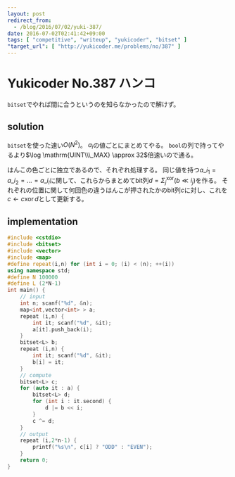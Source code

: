 ```yaml
---
layout: post
redirect_from:
  - /blog/2016/07/02/yuki-387/
date: 2016-07-02T02:41:42+09:00
tags: [ "competitive", "writeup", "yukicoder", "bitset" ]
"target_url": [ "http://yukicoder.me/problems/no/387" ]
---
```


# Yukicoder No.387 ハンコ

`bitset`でやれば間に合うというのを知らなかったので解けず。

## solution

`bitset`を使った速い$O(N^2)$。
$a_i$の値ごとにまとめてやる。
`bool`の列で持ってやるより$\log \mathrm{UINT\\\_MAX} \approx 32$倍速いので通る。

はんこの色ごとに独立であるので、それぞれ処理する。
同じ値を持つ$a\_{i_1} = a\_{i_2} = \dots = a\_{i_l}$に関して、これらからまとめてbit列$d = \Sigma_j^{\mathrm{xor}} (b \ll i_j)$を作る。
それぞれの位置に関して何回色の違うはんこが押されたかのbit列$c$に対し、これを$c \gets c \operatorname{xor} d$として更新する。

## implementation

``` c++
#include <cstdio>
#include <bitset>
#include <vector>
#include <map>
#define repeat(i,n) for (int i = 0; (i) < (n); ++(i))
using namespace std;
#define N 100000
#define L (2*N-1)
int main() {
    // input
    int n; scanf("%d", &n);
    map<int,vector<int> > a;
    repeat (i,n) {
        int it; scanf("%d", &it);
        a[it].push_back(i);
    }
    bitset<L> b;
    repeat (i,n) {
        int it; scanf("%d", &it);
        b[i] = it;
    }
    // compute
    bitset<L> c;
    for (auto it : a) {
        bitset<L> d;
        for (int i : it.second) {
            d |= b << i;
        }
        c ^= d;
    }
    // output
    repeat (i,2*n-1) {
        printf("%s\n", c[i] ? "ODD" : "EVEN");
    }
    return 0;
}
```
